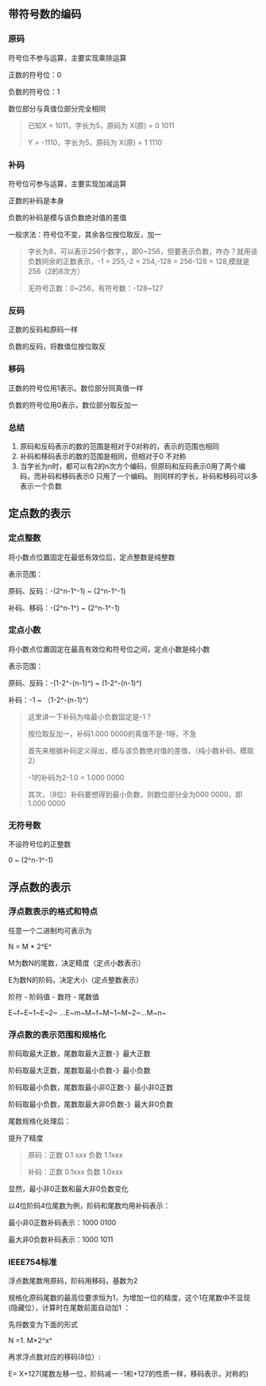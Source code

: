 ## 带符号数的编码

### 原码

符号位不参与运算，主要实现乘除运算

正数的符号位：0

负数的符号位：1

数位部分与真值位部分完全相同

> 已知X = 1011，字长为5，原码为 X(原) = 0	1011
>
> Y = -1110，字长为5，原码为 X(原) = 1	1110

### 补码

符号位可参与运算，主要实现加减运算

正数的补码是本身

负数的补码是模与该负数绝对值的差值

一般求法：符号位不变，其余各位按位取反，加一

> 字长为8，可以表示256个数字，，即0~256，但要表示负数，咋办？就用该负数同余的正数表示，-1 = 255,-2 = 254,-128 = 256-128 = 128,模就是256（2的8次方）
>
> 无符号正数：0~256，有符号数：-128~127

### 反码

正数的反码和原码一样

负数的反码，将数值位按位取反

### 移码

正数的符号位用1表示。数位部分同真值一样

负数的符号位用0表示，数位部分取反加一

### 总结

1. 原码和反码表示的数的范围是相对于0对称的，表示的范围也相同
2. 补码和移码表示的数的范围是相同，但相对于0 不对称
3. 当字长为n时，都可以有2的n次方个编码，但原码和反码表示0用了两个编码，而补码和移码表示0 只用了一个编码。 则同样的字长，补码和移码可以多表示一个负数

## 定点数的表示

### 定点整数

将小数点位置固定在最低有效位后，定点整数是纯整数

表示范围：

原码、反码：-(2^n-1^-1) ~ (2^n-1^-1)

补码、移码：-(2^n-1^) ~ (2^n-1^-1)

### 定点小数

将小数点位置固定在最高有效位和符号位之间，定点小数是纯小数

表示范围：

原码、反码：-(1-2^-(n-1)^) ~ (1-2^-(n-1)^)

补码：-1 ~ （1-2^-(n-1)^）

> 这里讲一下补码为啥最小负数固定是-1？
>
> 按位取反加一，补码1.000 0000的真值不是-1呀，不急
>
> 首先来根据补码定义得出，模与该负数绝对值的差值，（纯小数补码，模取2）
>
> -1的补码为2-1.0 = 1.000 0000
>
> 其次，（8位）补码要想得到最小负数，则数位部分全为000 0000，即1.000 0000

### 无符号数

不设符号位的正整数

0 ~ (2^n-1^-1)

## 浮点数的表示

### 浮点数表示的格式和特点

任意一个二进制均可表示为 

N = M * 2^E^

M为数N的尾数，决定精度（定点小数表示）

E为数N的阶码，决定大小（定点整数表示）

阶符 - 阶码值 - 数符 - 尾数值

E~f~E~1~E~2~ ...E~m~M~f~M~1~M~2~...M~n~

### 浮点数的表示范围和规格化

阶码取最大正数，尾数取最大正数-》最大正数

阶码取最大正数，尾数取最小负数-》最小负数

阶码取最小负数，尾数取最小非0正数-》最小非0正数

阶码取最小负数，尾数取最大非0负数-》最大非0负数

尾数规格化处理后：

提升了精度

> 原码：正数 0.1 xxx   负数 1.1xxx
>
> 补码：正数 0.1xxx    负数 1.0xxx

显然，最小非0正数和最大非0负数变化

以4位阶码4位尾数为例，阶码和尾数均用补码表示：

最小非0正数补码表示：1000 0100

最大非0负数补码表示：1000 1011

### IEEE754标准

浮点数尾数用原码，阶码用移码，基数为2

规格化原码尾数的最高位要求恒为1，为增加一位的精度，这个1在尾数中不显现(隐藏位），计算时在尾数前面自动加1 ：

先将数变为下面的形式 

N =1. M×2^x^

再求浮点数对应的移码(8位）:

E= X+127(尾数左移一位，阶码减一    -1和+127的性质一样，移码表示，对称的)
